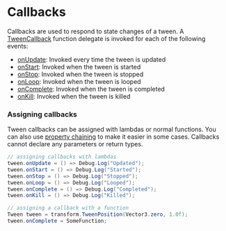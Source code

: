 # Callbacks

Callbacks are used to respond to state changes of a tween. A [TweenCallback](xref:Zigurous.Tweening.TweenCallback) function delegate is invoked for each of the following events:

- [onUpdate](xref:Zigurous.Tweening.Tween.onUpdate): Invoked every time the tween is updated
- [onStart](xref:Zigurous.Tweening.Tween.onStart): Invoked when the tween is started
- [onStop](xref:Zigurous.Tweening.Tween.onStop): Invoked when the tween is stopped
- [onLoop](xref:Zigurous.Tweening.Tween.onLoop): Invoked when the tween is looped
- [onComplete](xref:Zigurous.Tweening.Tween.onComplete): Invoked when the tween is completed
- [onKill](xref:Zigurous.Tweening.Tween.onKill): Invoked when the tween is killed

### Assigning callbacks

Tween callbacks can be assigned with lambdas or normal functions. You can also use [property chaining](property-chaining.md) to make it easier in some cases. Callbacks cannot declare any parameters or return types.

```csharp
// assigning callbacks with lambdas
tween.onUpdate = () => Debug.Log("Updated");
tween.onStart = () => Debug.Log("Started");
tween.onStop = () => Debug.Log("Stopped");
tween.onLoop = () => Debug.Log("Looped");
tween.onComplete = () => Debug.Log("Completed");
tween.onKill = () => Debug.Log("Killed");
```

```csharp
// assigning a callback with a function
Tween tween = transform.TweenPosition(Vector3.zero, 1.0f);
tween.onComplete = SomeFunction;
```
